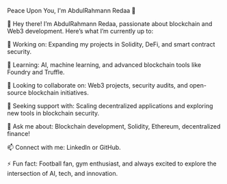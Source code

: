 Peace Upon You, I'm AbdulRahmann Redaa 👋
<!-- **3bdoredaa2244/3bdoredaa2244** is a ✨ _special_ ✨ repository because its `README.md` (this file) appears on your GitHub profile. -->
👋 Hey there! I’m AbdulRahmann Redaa, passionate about blockchain and Web3 development.
Here’s what I’m currently up to:

🔭 Working on: Expanding my projects in Solidity, DeFi, and smart contract security.

🌱 Learning: AI, machine learning, and advanced blockchain tools like Foundry and Truffle.

👯 Looking to collaborate on: Web3 projects, security audits, and open-source blockchain initiatives.

🤔 Seeking support with: Scaling decentralized applications and exploring new tools in blockchain security.

💬 Ask me about: Blockchain development, Solidity, Ethereum, decentralized finance!

📫 Connect with me: LinkedIn or GitHub.

⚡ Fun fact: Football fan, gym enthusiast, and always excited to explore the intersection of AI, tech, and innovation.
